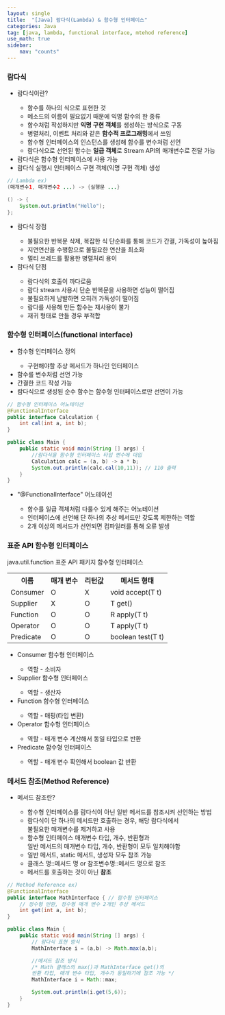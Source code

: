 ```yaml
---
layout: single
title:  "[Java] 람다식(Lambda) & 함수형 인터페이스"
categories: Java
tag: [java, lambda, functional interface, mtehod reference]
use_math: true
sidebar:
    nav: "counts"
---
```


### 람다식
<ul>
    <li>람다식이란?</li>
    <ul>
        <li>함수를 하나의 식으로 표현한 것</li>
        <li>메소드의 이름이 필요없기 때문에 익명 함수의 한 종류</li>
        <li>함수처럼 작성하지만 <b>익명 구현 객체</b>를 생성하는 방식으로 구동</li>
        <li>병렬처리, 이벤트 처리와 같은 <b>함수적 프로그래밍</b>에서 쓰임</li>
        <li>함수형 인터페이스의 인스턴스를 생성해 함수를 변수처럼 선언</li>
        <li>람다식으로 선언된 함수는 <b>일급 객체</b>로 Stream API의 매개변수로 전달 가능</li>
    </ul>
    <li>람다식은 함수형 인터페이스에 사용 가능</li>
    <li>람다식 실행시 인터페이스 구현 객체(익명 구현 객체) 생성</li>
</ul>

```java
// Lambda ex)
(매개변수1, 매개변수2 ...) -> {실행문 ...}

() -> { 
    System.out.println("Hello"); 
};
```
<ul>
    <li>람다식 장점</li>
    <ul>
        <li>불필요한 반복문 삭제, 복잡한 식 단순화를 통해 코드가 간결, 가독성이 높아짐</li>
        <li>지연연산을 수행함으로 불필요한 연산을 최소화</li>
        <li>멀티 쓰레드를 활용한 병렬처리 용이</li>
    </ul>
    <li>람다식 단점</li>
    <ul>
        <li>람다식의 호출이 까다로움</li>
        <li>람다 stream 사용시 단순 반복문을 사용하면 성능이 떨어짐</li>
        <li>불필요하게 남발하면 오히려 가독성이 떨어짐
        </li>
        <li>람다를 사용해 만든 함수는 재사용이 불가</li>
        <li>재귀 형태로 만들 경우 부적합</li>
    </ul>
</ul>

### 함수형 인터페이스(functional interface)

<ul>
    <li>함수형 인터페이스 정의</li>
    <ul>
        <li>구현해야할 추상 메서드가 하나인 인터페이스
        </li>
    </ul>
    <li>함수를 변수처럼 선언 가능</li>
    <li>간결한 코드 작성 가능</li>
    <li>람다식으로 생성된 순수 함수는 함수형 인터페이스로만 선언이 가능</li>
</ul>

```java
// 함수형 인터페이스 어노테이션
@FunctionalInterface
public interface Calculation {
    int cal(int a, int b);
}

public class Main {
    public static void main(String [] args) {
        //람다식을 함수형 인터페이스 타입 변수에 대입
        Calculation calc = (a, b) -> a * b;
        System.out.println(calc.cal(10,11)); // 110 출력
    }
}

```
<ul>
    <li>"@FunctionalInterface" 어노테이션</li>
    <ul>
        <li>함수를 일급 객체처럼 다룰수 있게 해주는 어노테이션</li>
        <li>인터페이스에 선언해 단 하나의 추상 메서드만 갖도록 제한하는 역할</li>
        <li>2개 이상의 메서드가 선언되면 컴파일러를 통해 오류 발생</li>
    </ul>
</ul>

### 표준 API 함수형 인터페이스

<table>
    java.util.function 표준 API 패키지 함수형 인터페이스
    <tr>
        <th>이름</th><th>매개 변수</th><th>
        리턴값</th><th>메서드 형태</th>
    </tr>
    <tr>
        <td>Consumer</td><td>O</td><td>X</td><td>
        void accept(T t)</td>
    </tr>
    <tr>
        <td>Supplier</td><td>X</td><td>O</td><td>
        T get()</td>
    </tr>
    <tr>
        <td>Function</td><td>O</td><td>O</td><td>
        R apply(T t)</td>
    </tr>
    <tr>
        <td>Operator</td><td>O</td><td>O</td><td>
        T apply(T t)</td>
    </tr>
    <tr>
        <td>Predicate</td><td>O</td><td>O</td><td>
        boolean test(T t)</td>
    </tr>
</table>

<ul>
    <li>Consumer 함수형 인터페이스</li>
    <ul>
        <li>역할 - 소비자</li>
    </ul>
    <li>Supplier 함수형 인터페이스</li>
    <ul>
        <li>역할 - 생산자</li>
    </ul>
    <li>Function 함수형 인터페이스</li>
    <ul>
        <li>역할 - 매핑(타입 변환)</li>
    </ul>
    <li>Operator 함수형 인터페이스</li>
    <ul>
        <li>역할 - 매개 변수 계산해서 동일 타입으로 반환</li>
    </ul>
    <li>Predicate 함수형 인터페이스</li>
    <ul>
        <li>역할 - 매개 변수 확인해서 boolean 값 반환</li>
    </ul>
</ul>

### 메서드 참조(Method Reference)
<ul>
    <li>메서드 참조란?</li>
    <ul>
        <li>함수형 인터페이스를 람다식이 아닌 일반 메서드를 참조시켜 선언하는 방법</li>
        <li>람다식이 단 하나의 메서드만 호출하는 경우, 해당 람다식에서 
        <br>불필요한 매개변수를 제거하고 사용</li>
        <li>함수형 인터페이스 매개변수 타입, 개수, 반환형과 <br>
        일반 메서드의 매개변수 타입, 개수, 반환형이 모두 일치해야함</li>
        <li>일반 메서드, static 메서드, 생성자 모두 참조 가능</li>
        <li>클래스 명::메서드 명 or 참조변수명::메서드 명으로 참조</li>
        <li>메서드를 호출하는 것이 아닌 <b>참조</b></li>
    </ul>
</ul>

```java
// Method Reference ex)
@FunctionalInterface
public interface MathInterface { // 함수형 인터페이스
    // 정수형 반환, 정수형 매개 변수 2개인 추상 메서드
    int get(int a, int b);
}

public class Main {
    public static void main(String [] args) {
        // 람다식 표현 방식
        MathInterface i = (a,b) -> Math.max(a,b);

        //메서드 참조 방식
        /* Math 클래스의 max()과 MathInterface get()의 
        반환 타입, 매개 변수 타입, 개수가 동일하기에 참조 가능 */
        MathInterface i = Math::max;

        System.out.println(i.get(5,6));
    }
}
```